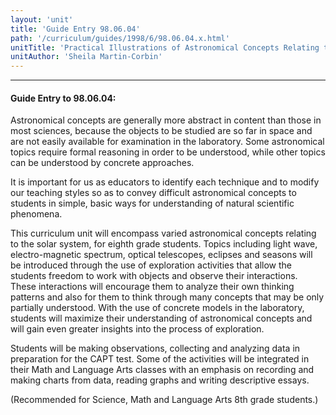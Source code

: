 ```yaml
---
layout: 'unit'
title: 'Guide Entry 98.06.04'
path: '/curriculum/guides/1998/6/98.06.04.x.html'
unitTitle: 'Practical Illustrations of Astronomical Concepts Relating to the Solar System'
unitAuthor: 'Sheila Martin-Corbin'
---
```


<body>
<hr/>
 <h4>
  Guide Entry to 98.06.04:
 </h4>
 Astronomical concepts are generally more abstract in content than those in most sciences, because the objects to be studied are so far in space and are not easily available for examination in the laboratory.  Some astronomical topics require formal reasoning in order to be understood, while other topics can be understood by concrete approaches.
 <p>
  It is important for us as educators to identify each technique and to modify our teaching styles so as to convey difficult astronomical concepts to students in simple, basic ways for understanding of natural scientific phenomena.
 </p>
 <p>
  This curriculum unit will encompass varied astronomical concepts relating to the solar system, for eighth grade students.  Topics including light wave, electro-magnetic spectrum, optical telescopes, eclipses and seasons will be introduced through the use of exploration activities that allow the students freedom to work with objects and observe their interactions.  These interactions will encourage them to analyze their own thinking patterns and also for them to think through many concepts that may be only partially understood.  With the use of concrete models in the laboratory, students will maximize their understanding of astronomical concepts and will gain even greater insights into the process of exploration.
 </p>
 <p>
  Students will be making observations, collecting and analyzing data in preparation for the CAPT test.  Some of the activities will be integrated in their Math and Language Arts classes with an emphasis on recording and making charts from data, reading graphs and writing descriptive essays.
 </p>
 <p>
  (Recommended for Science, Math and Language Arts 8th grade students.)
 </p>

</body>
